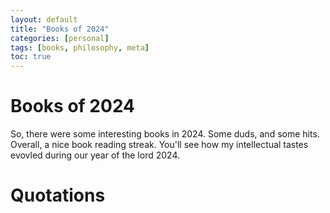 ```yaml
---
layout: default
title: "Books of 2024"
categories: [personal]
tags: [books, philosophy, meta]
toc: true
---
```

# Books of 2024
So, there were some interesting books in 2024. Some duds, and some hits. Overall, a nice book reading streak. You'll see how my intellectual tastes evovled during our year of the lord 2024.

# Quotations
